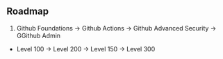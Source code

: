 ## Roadmap

1. Github Foundations -> Github Actions -> Github Advanced Security -> GGithub Admin

- Level 100 -> Level 200 -> Level 150 -> Level 300
